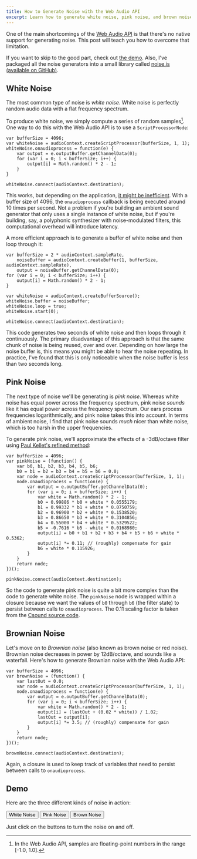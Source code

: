 ```yaml
---
title: How to Generate Noise with the Web Audio API
excerpt: Learn how to generate white noise, pink noise, and brown noise with the Web Audio API.
---
```


One of the main shortcomings of the [Web Audio API][] is that there's no
native support for generating noise. This post will teach you how to
overcome that limitation.

<!--more-->

If you want to skip to the good part, check out [the demo][]. Also, I've
packaged all the noise generators into a small library called [noise.js
(available on GitHub)][].

White Noise
-----------

The most common type of noise is *white noise*. White noise is perfectly
random audio data with a flat frequency spectrum.

To produce white noise, we simply compute a series of random
samples[^1]. One way to do this with the Web Audio API is to use a
`ScriptProcessorNode`:

~~~~ {.javascript}
var bufferSize = 4096;
var whiteNoise = audioContext.createScriptProcessor(bufferSize, 1, 1);
whiteNoise.onaudioprocess = function(e) {
    var output = e.outputBuffer.getChannelData(0);
    for (var i = 0; i < bufferSize; i++) {
        output[i] = Math.random() * 2 - 1;
    }
}

whiteNoise.connect(audioContext.destination);
~~~~

This works, but depending on the application, [it might be
inefficient][]. With a buffer size of 4096, the `onaudioprocess`
callback is being executed around 10 times per second. Not a problem if
you're building an ambient sound generator that only uses a single
instance of white noise, but if you're building, say, a polyphonic
synthesizer with noise-modulated filters, this computational overhead
will introduce latency.

A more efficient approach is to generate a buffer of white noise and
then loop through it:

~~~~ {.javascript}
var bufferSize = 2 * audioContext.sampleRate,
    noiseBuffer = audioContext.createBuffer(1, bufferSize, audioContext.sampleRate),
    output = noiseBuffer.getChannelData(0);
for (var i = 0; i < bufferSize; i++) {
    output[i] = Math.random() * 2 - 1;
}

var whiteNoise = audioContext.createBufferSource();
whiteNoise.buffer = noiseBuffer;
whiteNoise.loop = true;
whiteNoise.start(0);

whiteNoise.connect(audioContext.destination);
~~~~

This code generates two seconds of white noise and then loops through it
continuously. The primary disadvantage of this approach is that the same
chunk of noise is being reused, over and over. Depending on how large
the noise buffer is, this means you might be able to hear the noise
repeating. In practice, I've found that this is only noticeable when the
noise buffer is less than two seconds long.

Pink Noise
----------

The next type of noise we'll be generating is *pink noise*. Whereas
white noise has equal power across the frequency spectrum, pink noise
*sounds* like it has equal power across the frequency spectrum. Our ears
process frequencies logarithmically, and pink noise takes this into
account. In terms of ambient noise, I find that pink noise sounds *much*
nicer than white noise, which is too harsh in the upper frequencies.

To generate pink noise, we'll approximate the effects of a -3dB/octave
filter using [Paul Kellet's refined method][]:

~~~~ {.javascript}
var bufferSize = 4096;
var pinkNoise = (function() {
    var b0, b1, b2, b3, b4, b5, b6;
    b0 = b1 = b2 = b3 = b4 = b5 = b6 = 0.0;
    var node = audioContext.createScriptProcessor(bufferSize, 1, 1);
    node.onaudioprocess = function(e) {
        var output = e.outputBuffer.getChannelData(0);
        for (var i = 0; i < bufferSize; i++) {
            var white = Math.random() * 2 - 1;
            b0 = 0.99886 * b0 + white * 0.0555179;
            b1 = 0.99332 * b1 + white * 0.0750759;
            b2 = 0.96900 * b2 + white * 0.1538520;
            b3 = 0.86650 * b3 + white * 0.3104856;
            b4 = 0.55000 * b4 + white * 0.5329522;
            b5 = -0.7616 * b5 - white * 0.0168980;
            output[i] = b0 + b1 + b2 + b3 + b4 + b5 + b6 + white * 0.5362;
            output[i] *= 0.11; // (roughly) compensate for gain
            b6 = white * 0.115926;
        }
    }
    return node;
})();

pinkNoise.connect(audioContext.destination);
~~~~

So the code to generate pink noise is quite a bit more complex than the
code to generate white noise. The `pinkNoise` node is wrapped within a
closure because we want the values of `b0` through `b6` (the filter
state) to persist between calls to `onaudioprocess`. The 0.11 scaling
factor is taken from the [Csound source code][].

Brownian Noise
--------------

Let's move on to *Brownian noise* (also known as brown noise or red
noise). Brownian noise decreases in power by 12dB/octave, and sounds
like a waterfall. Here's how to generate Brownian noise with the Web
Audio API:

~~~~ {.javascript}
var bufferSize = 4096;
var brownNoise = (function() {
    var lastOut = 0.0;
    var node = audioContext.createScriptProcessor(bufferSize, 1, 1);
    node.onaudioprocess = function(e) {
        var output = e.outputBuffer.getChannelData(0);
        for (var i = 0; i < bufferSize; i++) {
            var white = Math.random() * 2 - 1;
            output[i] = (lastOut + (0.02 * white)) / 1.02;
            lastOut = output[i];
            output[i] *= 3.5; // (roughly) compensate for gain
        }
    }
    return node;
})();

brownNoise.connect(audioContext.destination);
~~~~

Again, a closure is used to keep track of variables that need to persist
between calls to `onaudioprocess`.

Demo
----

Here are the three different kinds of noise in action:

<p>
<button id="white-demo">
White Noise
</button>
<button id="pink-demo">
Pink Noise
</button>
<button id="brown-demo">
Brown Noise
</button>
<script type="text/javascript" src="/js/noise.js"></script>
<script type="text/javascript">
var audioContext = new webkitAudioContext();

var whiteNoise = audioContext.createWhiteNoise();
var whiteGain = audioContext.createGainNode();
whiteGain.gain.value = 0;
whiteNoise.connect(whiteGain);
whiteGain.connect(audioContext.destination);

var pinkNoise = audioContext.createPinkNoise();
var pinkGain = audioContext.createGainNode();
pinkGain.gain.value = 0;
pinkNoise.connect(pinkGain);
pinkGain.connect(audioContext.destination);

var brownNoise = audioContext.createBrownNoise();
var brownGain = audioContext.createGainNode();
brownGain.gain.value = 0;
brownNoise.connect(brownGain);
brownGain.connect(audioContext.destination);

var toggleDemo = function(text, gain) {
    var handler = function(e) {
        if (gain.gain.value == 0.0) {
            $(e.target).text("Stop");
            gain.gain.value = 0.3;
        } else {
            $(e.target).text(text);
            gain.gain.value = 0.0;
        }
    };
    return handler;
};

$("#white-demo").click(toggleDemo("White Noise", whiteGain));
$("#pink-demo").click(toggleDemo("Pink Noise", pinkGain));
$("#brown-demo").click(toggleDemo("Brown Noise", brownGain));
</script>
</p>

Just click on the buttons to turn the noise on and off.

[^1]: In the Web Audio API, samples are floating-point numbers in the
    range [-1.0, 1.0].

  [Web Audio API]: https://dvcs.w3.org/hg/audio/raw-file/tip/webaudio/specification.html
  [the demo]: #demo
  [noise.js (available on GitHub)]: https://github.com/zacharydenton/noise.js
  [it might be inefficient]: https://medium.com/web-audio/61a836e28b42
  [Paul Kellet's refined method]: http://www.musicdsp.org/files/pink.txt
  [Csound source code]: http://sourceforge.net/p/csound/csound6-git/ci/master/tree/Opcodes/pitch.c#l1336
